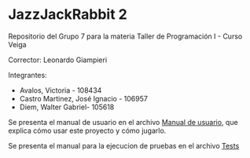 # JazzJackRabbit 2

Repositorio del Grupo 7 para la materia Taller de Programación I - Curso Veiga

Corrector: Leonardo Giampieri

Integrantes:

- Avalos, Victoria - 108434
- Castro Martinez, José Ignacio - 106957
- Diem, Walter Gabriel- 105618

Se presenta el manual de usuario en el archivo [Manual de usuario](./docs/Manual_de_usuario.md), que explica cómo usar este proyecto y cómo jugarlo.

Se presenta el manual para la ejecucion de pruebas en el archivo [Tests](./test/README.md)
